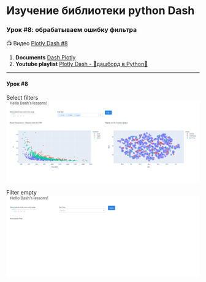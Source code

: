 # Изучение библиотеки python **Dash**
### Урок #8: обрабатываем ошибку фильтра

:tv: Видео [Plotly Dash #8][1]

1. **Documents** [Dash Plotly](https://dash.plotly.com/layout)
2. **Youtube playlist** [Plotly Dash - 🚀дашборд в Python🐍](https://www.youtube.com/watch?v=HExq59HlFb0&list=PLIAV3wuAPHZouwZlmvqmC-djRsaDKT8rC&index=1)

---
####  Урок #8
Select filters
![Lesson's dash](lesson.png)

Filter empty
![Lesson's dash](lesson_v2.png)


[1]: https://www.youtube.com/watch?v=zQHRFHWLk1M&list=PLIAV3wuAPHZouwZlmvqmC-djRsaDKT8rC&index=8
